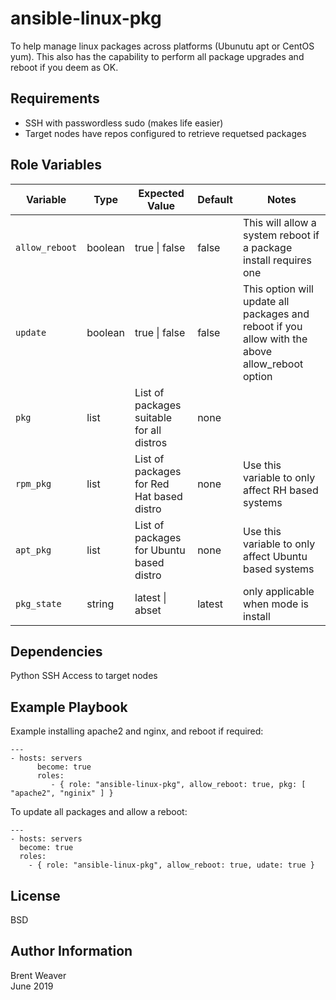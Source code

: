 ansible-linux-pkg
=========

To help manage linux packages across platforms (Ubunutu apt or CentOS yum). This also has the capability to perform all package upgrades and reboot if you deem as OK.

Requirements
------------

* SSH with passwordless sudo (makes life easier)
* Target nodes have repos configured to retrieve requetsed packages


Role Variables
--------------

Variable | Type | Expected Value | Default | Notes |
---------|------|---------|---------|-------|
```allow_reboot``` | boolean | true \| false |  false |  This will allow a system reboot if a package install requires one
```update``` | boolean | true \| false | false | This option will update all packages and reboot if you allow with the above allow_reboot option
```pkg``` | list | List of packages suitable for all distros | none |
```rpm_pkg``` | list | List of packages for Red Hat based distro | none | Use this variable to only affect RH based systems
```apt_pkg``` | list | List of packages for Ubuntu based distro | none | Use this variable to only affect Ubuntu based systems
```pkg_state``` | string | latest \| abset | latest | only applicable when mode is install

Dependencies
------------

Python
SSH Access to target nodes

Example Playbook
----------------

Example installing apache2 and nginx, and reboot if required:

```
---
- hosts: servers
      become: true
      roles:
         - { role: "ansible-linux-pkg", allow_reboot: true, pkg: [ "apache2", "nginix" ] }
```

To update all packages and allow a reboot:

``` 
---
- hosts: servers
  become: true
  roles:
    - { role: "ansible-linux-pkg", allow_reboot: true, udate: true }
```

License
-------

BSD

Author Information
------------------

Brent Weaver   
June 2019
